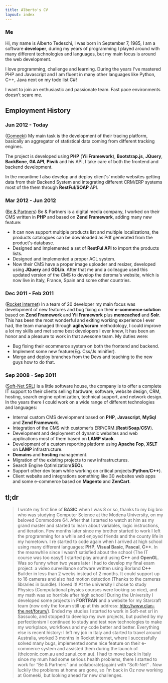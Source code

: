 ```yaml
---
title: Alberto's CV
layout: index
---
```

### Me ###

Hi, my name is Alberto Tedeschi, I was born in September 7, 1985, I am a software **developer**, during my years of programming I played around with many different technologies and languages, but my main focus is around the web development.

I love programming, challenge and learning. During the years I've mastered PHP and Javascript and I am fluent in many other languages like Python, C++, Java next on my todo list C#!

I want to join an enthusiastic and passionate team. Fast pace environments doesn’t scare me.

## Employment History ##

### Jun 2012 - Today ###
(<abbr title="Gomeeki, Sydney, Australia">Gomeeki</abbr>) 
My main task is the development of their tracing platform, basically an aggregator of statistical data coming from different tracking engines.

The project is developed using **PHP** (**Yii Framework**), **Bootstrap.js**, **JQuery**, **BackBone**, **GA API**, **Piwik** and his API,  I take care of both the frontend and backend development.

In the meantime I also develop and deploy client's’ mobile websites getting data from their Backend System and integrating different CRM/ERP systems most of the them through **RestFul**/**SOAP** API.

### Mar 2012 - Jun 2012  ###
(<abbr title="Be &amp; Partners, Reggio Emilia, Italy">Be &amp; Partners</abbr>) 
Be & Partners is a digital media company, I worked on their CMS written in **PHP** and based on **Zend Framework**, adding many new feature:
* It can now support multiple products list and multiple localizations, the products catalogues can be downloaded as Pdf generated from the product's database.
* Designed and implemented a set of **RestFul API** to import the products lists.
* Designed and implemented a proper ACL system.
* Now their CMS have a proper image uploader and resizer, developed using **JQuery** and **GDLib**.
After that me and a colleague used this updated version of the CMS to develop the deroma's website, which is now live in Italy, France, Spain and some other countries.

### Dec 2011 - Feb 2011 ###
(<abbr title="Rocket Internet gmbh, Sydney, Australia">Rocket Internet</abbr>) 
In a team of 20 developer my main focus was development of new features and bug fixing on their **e-commerce solution** based on **Zend Framework** and **Yii Framework** plus **memcached** and **Solr**.
This has been the most wonderful and exiting working experience I ever had, the team managed through **agile/scrum** methodology, I could improve a lot my skills and met some best developers I ever knew, It has been an honor and a pleasure to work in that awesome team.
My duties were:
* Bug fixing their ecommerce system on both the frontend and backend.
* Implement some new feature(Eg. Css/Js minifier).
* Merge and deploy branches from the Devs and teaching to the new guys how to do that.

### Sep 2008 - Sep 2011 ###
(<abbr title="Soft-Net SRL, Sassuolo, Italy">Soft-Net SRL</abbr>) 
 is a little software house, the company is to offer a complete IT support to their clients selling hardware, software, website design, CRM, hosting, search engine optimization, technical support, and network design.
In the years there I could work on a wide range of different technologies and languages:
* Internal custom CMS development based on **PHP**, **Javascript**, **MySql** and **Zend Framework**.
* Integration of the CMS with customer’s ERP/CRM.(**Rest**/**Soap**/**CSV**).
* Development and deployment of dynamic websites and web applications most of them based on **LAMP stack**.
* Development of a custom reporting platform using **Apache Fop**, **XSLT** on **LAMP** infrastructure.
* **Domains** and **hosting** management.
* Migration of the existing projects to new infrastructures.
* Search Engine Optimization(**SEO**).
* Support other dev team while working on critical projects(**Python**/**C++**).
* Client website and integrations something like 30 websites web apps and some e-commerce based on **Magento** and **ZenCart**.

## tl;dr ##
> I wrote my first line of **BASIC** when I was 8 or so, thanks to my big bro who was studying Computer Science at the Modena University, on my beloved Commodore 64.
> After that I started to watch at him as my grand master and started to learn about variables, logic instructions, and iteration. 
> Few months later since my brother started to work I left the programming for a while and enjoyed friends and the county life in my hometown.
> I re started to code again when I arrived at high school using many different languages: **PHP**, **Visual Basic**, **Pascal**, **C++**. 
> In the meanwhile since I wasn’t satisfied about the school (The IT course was too easy!) I started play around using **C++** and **OpenGL**.
> Was so funny when two years later I had to develop my final exam project: a video surveillance software written using Borland **C++** Builder in less than 2 weeks instead of 2 months.
> It could support up to 16 cameras and also had motion detection (Thanks to the cameras libraries in bundle). I loved it!
> At the university I chose to study Physics (Computational physics courses were looking so nice), and my math was so horrible after high school!
> During the University I developed some projects in **FORTRAN** and a website for my Starcraft team (now only the forum still up at this address: http://www.clan-the.net/forum/). 
> Ended my studies I started to work in Soft-net srl in Sassuolo, and stopped to develop my own projects, but pushed by my perfectionism I continued to study and test new technologies to make my workplace, workflows and my code better and better.
> Everything else is recent history: I left my job in Italy and started to travel around Australia, worked 3 months in Rocket internet, where I successfully solved many bugs, implemented some nice feature on their e-commerce system and assisted them during the launch of (theiconic.com.au and zanui.com.au).
> I had to move back in Italy since my mum had some serious health problems, there I started to work for “Be & Partners” and collaborate(again) with “Soft-Net” .
> Now luckily the problems at home are gone, so I’m back in Oz now working at Gomeeki, but looking ahead for new challenges.